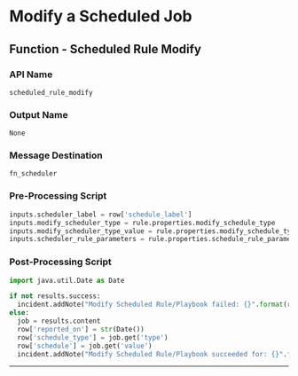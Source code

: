 <!--
    DO NOT MANUALLY EDIT THIS FILE
    THIS FILE IS AUTOMATICALLY GENERATED WITH resilient-sdk codegen
    Generated with resilient-sdk v49.0.4368
-->

# Modify a Scheduled Job

## Function - Scheduled Rule Modify

### API Name
`scheduled_rule_modify`

### Output Name
`None`

### Message Destination
`fn_scheduler`

### Pre-Processing Script
```python
inputs.scheduler_label = row['schedule_label']
inputs.modify_scheduler_type = rule.properties.modify_schedule_type
inputs.modify_scheduler_type_value = rule.properties.modify_schedule_type_value
inputs.scheduler_rule_parameters = rule.properties.schedule_rule_parameters
```

### Post-Processing Script
```python
import java.util.Date as Date

if not results.success:
  incident.addNote("Modify Scheduled Rule/Playbook failed: {}".format(results.reason))
else:
  job = results.content
  row['reported_on'] = str(Date())
  row['schedule_type'] = job.get('type')
  row['schedule'] = job.get('value')
  incident.addNote("Modify Scheduled Rule/Playbook succeeded for: {}".format(job.get('id')))

```

---

